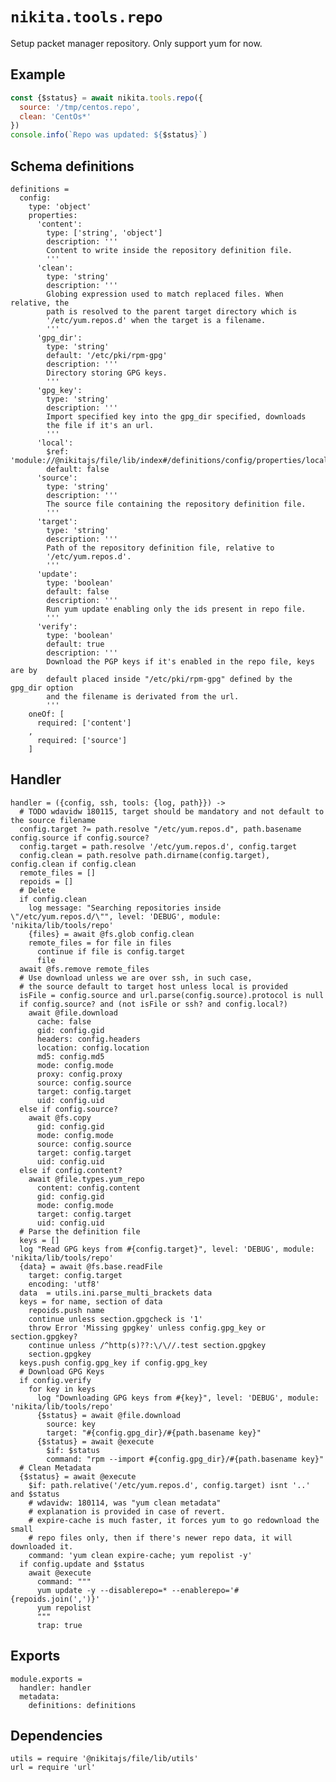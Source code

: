 
# `nikita.tools.repo`

Setup packet manager repository. Only support yum for now.

## Example

```js
const {$status} = await nikita.tools.repo({
  source: '/tmp/centos.repo',
  clean: 'CentOs*'
})
console.info(`Repo was updated: ${$status}`)
```

## Schema definitions

    definitions =
      config:
        type: 'object'
        properties:
          'content':
            type: ['string', 'object']
            description: '''
            Content to write inside the repository definition file.
            '''
          'clean':
            type: 'string'
            description: '''
            Globing expression used to match replaced files. When relative, the
            path is resolved to the parent target directory which is
            '/etc/yum.repos.d' when the target is a filename.
            '''
          'gpg_dir':
            type: 'string'
            default: '/etc/pki/rpm-gpg'
            description: '''
            Directory storing GPG keys.
            '''
          'gpg_key':
            type: 'string'
            description: '''
            Import specified key into the gpg_dir specified, downloads
            the file if it's an url.
            '''
          'local':
            $ref: 'module://@nikitajs/file/lib/index#/definitions/config/properties/local'
            default: false
          'source':
            type: 'string'
            description: '''
            The source file containing the repository definition file.
            '''
          'target':
            type: 'string'
            description: '''
            Path of the repository definition file, relative to
            '/etc/yum.repos.d'.
            '''
          'update':
            type: 'boolean'
            default: false
            description: '''
            Run yum update enabling only the ids present in repo file.
            '''
          'verify':
            type: 'boolean'
            default: true
            description: '''
            Download the PGP keys if it's enabled in the repo file, keys are by
            default placed inside "/etc/pki/rpm-gpg" defined by the gpg_dir option
            and the filename is derivated from the url.
            '''
        oneOf: [
          required: ['content']
        ,
          required: ['source']
        ]

## Handler

    handler = ({config, ssh, tools: {log, path}}) ->
      # TODO wdavidw 180115, target should be mandatory and not default to the source filename
      config.target ?= path.resolve "/etc/yum.repos.d", path.basename config.source if config.source?
      config.target = path.resolve '/etc/yum.repos.d', config.target
      config.clean = path.resolve path.dirname(config.target), config.clean if config.clean
      remote_files = []
      repoids = []
      # Delete
      if config.clean
        log message: "Searching repositories inside \"/etc/yum.repos.d/\"", level: 'DEBUG', module: 'nikita/lib/tools/repo'
        {files} = await @fs.glob config.clean
        remote_files = for file in files
          continue if file is config.target
          file
      await @fs.remove remote_files
      # Use download unless we are over ssh, in such case,
      # the source default to target host unless local is provided
      isFile = config.source and url.parse(config.source).protocol is null
      if config.source? and (not isFile or ssh? and config.local?)
        await @file.download
          cache: false
          gid: config.gid
          headers: config.headers
          location: config.location
          md5: config.md5
          mode: config.mode
          proxy: config.proxy
          source: config.source
          target: config.target
          uid: config.uid
      else if config.source?
        await @fs.copy
          gid: config.gid
          mode: config.mode
          source: config.source
          target: config.target
          uid: config.uid
      else if config.content?
        await @file.types.yum_repo
          content: config.content
          gid: config.gid
          mode: config.mode
          target: config.target
          uid: config.uid
      # Parse the definition file
      keys = []
      log "Read GPG keys from #{config.target}", level: 'DEBUG', module: 'nikita/lib/tools/repo'
      {data} = await @fs.base.readFile
        target: config.target
        encoding: 'utf8'
      data  = utils.ini.parse_multi_brackets data
      keys = for name, section of data
        repoids.push name
        continue unless section.gpgcheck is '1'
        throw Error 'Missing gpgkey' unless config.gpg_key or section.gpgkey?
        continue unless /^http(s)??:\/\//.test section.gpgkey
        section.gpgkey
      keys.push config.gpg_key if config.gpg_key
      # Download GPG Keys
      if config.verify
        for key in keys
          log "Downloading GPG keys from #{key}", level: 'DEBUG', module: 'nikita/lib/tools/repo'
          {$status} = await @file.download
            source: key
            target: "#{config.gpg_dir}/#{path.basename key}"
          {$status} = await @execute
            $if: $status
            command: "rpm --import #{config.gpg_dir}/#{path.basename key}"
      # Clean Metadata
      {$status} = await @execute
        $if: path.relative('/etc/yum.repos.d', config.target) isnt '..' and $status
        # wdavidw: 180114, was "yum clean metadata"
        # explanation is provided in case of revert.
        # expire-cache is much faster, it forces yum to go redownload the small
        # repo files only, then if there's newer repo data, it will downloaded it.
        command: 'yum clean expire-cache; yum repolist -y'
      if config.update and $status
        await @execute
          command: """
          yum update -y --disablerepo=* --enablerepo='#{repoids.join(',')}'
          yum repolist
          """
          trap: true

## Exports

    module.exports =
      handler: handler
      metadata:
        definitions: definitions

## Dependencies

    utils = require '@nikitajs/file/lib/utils'
    url = require 'url'
